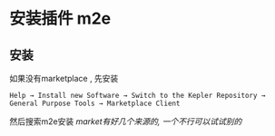 # 安装插件 m2e

## 安装

如果没有marketplace , 先安装

	Help → Install new Software → Switch to the Kepler Repository → General Purpose Tools → Marketplace Client
然后搜索m2e安装
*market有好几个来源的, 一个不行可以试试别的*